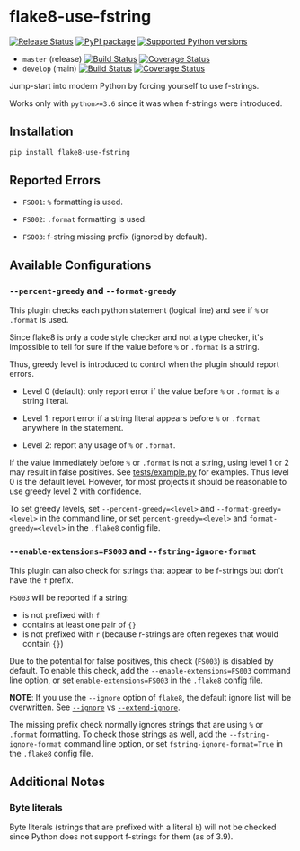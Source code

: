 # flake8-use-fstring

[![Release Status](https://github.com/MichaelKim0407/flake8-use-fstring/actions/workflows/python-publish.yml/badge.svg)](https://github.com/MichaelKim0407/flake8-use-fstring/releases)
[![PyPI package](https://badge.fury.io/py/flake8-use-fstring.svg)](https://pypi.org/project/flake8-use-fstring)
[![Supported Python versions](https://img.shields.io/pypi/pyversions/flake8-use-fstring)](https://pypi.org/project/flake8-use-fstring)

* `master` (release)
    [![Build Status](https://github.com/MichaelKim0407/flake8-use-fstring/actions/workflows/test.yml/badge.svg?branch=master)](https://github.com/MichaelKim0407/flake8-use-fstring/tree/master)
    [![Coverage Status](https://coveralls.io/repos/github/MichaelKim0407/flake8-use-fstring/badge.svg?branch=master)](https://coveralls.io/github/MichaelKim0407/flake8-use-fstring?branch=master)
* `develop` (main)
    [![Build Status](https://github.com/MichaelKim0407/flake8-use-fstring/actions/workflows/test.yml/badge.svg?branch=develop)](https://github.com/MichaelKim0407/flake8-use-fstring/)
    [![Coverage Status](https://coveralls.io/repos/github/MichaelKim0407/flake8-use-fstring/badge.svg?branch=develop)](https://coveralls.io/github/MichaelKim0407/flake8-use-fstring?branch=develop)

Jump-start into modern Python by forcing yourself to use f-strings.

Works only with `python>=3.6` since it was when f-strings were introduced.

## Installation

```bash
pip install flake8-use-fstring
```

## Reported Errors

* `FS001`: `%` formatting is used.

* `FS002`: `.format` formatting is used.

* `FS003`: f-string missing prefix (ignored by default).

## Available Configurations

### `--percent-greedy` and `--format-greedy`

This plugin checks each python statement (logical line)
and see if `%` or `.format` is used.

Since flake8 is only a code style checker and not a type checker,
it's impossible to tell for sure if the value before `%` or `.format`
is a string.

Thus, greedy level is introduced to control when the plugin should report errors.

* Level 0 (default): only report error if the value before `%` or `.format` is a string literal.

* Level 1: report error if a string literal appears before `%` or `.format` anywhere in the statement.

* Level 2: report any usage of `%` or `.format`.

If the value immediately before `%` or `.format` is not a string,
using level 1 or 2 may result in false positives.
See [tests/example.py](tests/example.py) for examples.
Thus level 0 is the default level.
However, for most projects it should be reasonable to use greedy level 2 with confidence.

To set greedy levels,
set `--percent-greedy=<level>` and `--format-greedy=<level>` in the command line,
or set `percent-greedy=<level>` and `format-greedy=<level>` in the `.flake8` config file.

### `--enable-extensions=FS003` and `--fstring-ignore-format`

This plugin can also check for strings that appear to be f-strings but don't have the `f` prefix.

`FS003` will be reported if a string:
* is not prefixed with `f`
* contains at least one pair of `{}`
* is not prefixed with `r` (because r-strings are often regexes that would contain `{}`)

Due to the potential for false positives, this check (`FS003`) is disabled by default.
To enable this check,
add the `--enable-extensions=FS003` command line option,
or set `enable-extensions=FS003` in the `.flake8` config file.

**NOTE**:
If you use the `--ignore` option of `flake8`, the default ignore list will be overwritten.
See [`--ignore`](https://flake8.pycqa.org/en/latest/user/options.html#cmdoption-flake8-ignore)
vs [`--extend-ignore`](https://flake8.pycqa.org/en/latest/user/options.html#cmdoption-flake8-extend-ignore).

The missing prefix check normally ignores strings that are using `%` or `.format` formatting.
To check those strings as well,
add the `--fstring-ignore-format` command line option,
or set `fstring-ignore-format=True` in the `.flake8` config file.

## Additional Notes

### Byte literals

Byte literals (strings that are prefixed with a literal `b`) will not be checked since Python does not support f-strings for them (as of 3.9).
